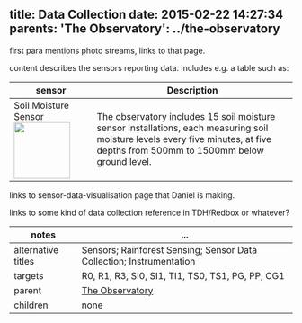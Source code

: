 title: Data Collection
date: 2015-02-22 14:27:34
parents:
  'The Observatory': ../the-observatory
---

first para mentions photo streams, links to that page.

content describes the sensors reporting data.  includes e.g. a table such as:

sensor | Description
--- | ---
Soil Moisture Sensor <img style="width:100px" src="/dro-example/images/soil-moisture-pit.jpg" /> | The observatory includes 15 soil moisture sensor installations, each measuring soil moisture levels every five minutes, at five depths from 500mm to 1500mm below ground level.

links to sensor-data-visualisation page that Daniel is making.

links to some kind of data collection reference in TDH/Redbox or whatever?


 notes | ...
-------|-----
alternative titles | Sensors; Rainforest Sensing; Sensor Data Collection; Instrumentation
targets | R0, R1, R3, SI0, SI1, TI1, TS0, TS1, PG, PP, CG1
parent | <a href="../the-observatory">The Observatory</a>
children | none
